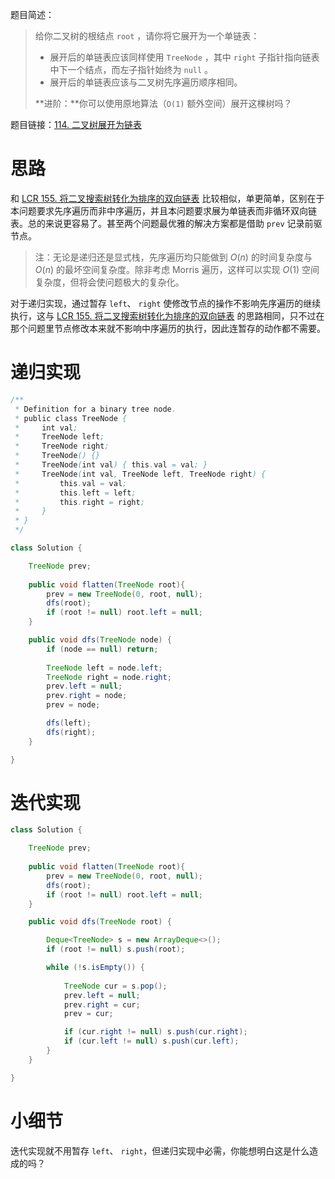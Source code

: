 题目简述：

> 给你二叉树的根结点 `root` ，请你将它展开为一个单链表：
>
> - 展开后的单链表应该同样使用 `TreeNode` ，其中 `right` 子指针指向链表中下一个结点，而左子指针始终为 `null` 。
> - 展开后的单链表应该与二叉树先序遍历顺序相同。
>
> **进阶：**你可以使用原地算法（`O(1)` 额外空间）展开这棵树吗？

题目链接：[114. 二叉树展开为链表](https://leetcode.cn/problems/flatten-binary-tree-to-linked-list/)

# 思路

和 [LCR 155. 将二叉搜索树转化为排序的双向链表](https://leetcode.cn/problems/er-cha-sou-suo-shu-yu-shuang-xiang-lian-biao-lcof/) 比较相似，单更简单，区别在于本问题要求先序遍历而非中序遍历，并且本问题要求展为单链表而非循环双向链表。总的来说更容易了。甚至两个问题最优雅的解决方案都是借助 `prev` 记录前驱节点。

> 注：无论是递归还是显式栈，先序遍历均只能做到 $O(n)$ 的时间复杂度与 $O(n)$ 的最坏空间复杂度。除非考虑 Morris 遍历，这样可以实现 $O(1)$ 空间复杂度，但将会使问题极大的复杂化。

对于递归实现，通过暂存 `left`、 `right` 使修改节点的操作不影响先序遍历的继续执行，这与 [LCR 155. 将二叉搜索树转化为排序的双向链表](https://leetcode.cn/problems/er-cha-sou-suo-shu-yu-shuang-xiang-lian-biao-lcof/) 的思路相同，只不过在那个问题里节点修改本来就不影响中序遍历的执行，因此连暂存的动作都不需要。

# 递归实现

```java
/**
 * Definition for a binary tree node.
 * public class TreeNode {
 *     int val;
 *     TreeNode left;
 *     TreeNode right;
 *     TreeNode() {}
 *     TreeNode(int val) { this.val = val; }
 *     TreeNode(int val, TreeNode left, TreeNode right) {
 *         this.val = val;
 *         this.left = left;
 *         this.right = right;
 *     }
 * }
 */

class Solution {

    TreeNode prev;
    
    public void flatten(TreeNode root){
        prev = new TreeNode(0, root, null);
        dfs(root);
        if (root != null) root.left = null;
    }

    public void dfs(TreeNode node) {
        if (node == null) return;
        
        TreeNode left = node.left;
        TreeNode right = node.right;
        prev.left = null;
        prev.right = node;
        prev = node;

        dfs(left);
        dfs(right);
    }

}
```

# 迭代实现

```java
class Solution {

    TreeNode prev;
    
    public void flatten(TreeNode root){
        prev = new TreeNode(0, root, null);
        dfs(root);
        if (root != null) root.left = null;
    }

    public void dfs(TreeNode root) {

        Deque<TreeNode> s = new ArrayDeque<>();
        if (root != null) s.push(root);

        while (!s.isEmpty()) {
            
            TreeNode cur = s.pop();
            prev.left = null;
            prev.right = cur;
            prev = cur;

            if (cur.right != null) s.push(cur.right);
            if (cur.left != null) s.push(cur.left);
        }
    }

}
```

# 小细节

迭代实现就不用暂存 `left`、 `right`，但递归实现中必需，你能想明白这是什么造成的吗？

